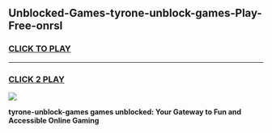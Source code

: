 
## Unblocked-Games-tyrone-unblock-games-Play-Free-onrsl
<h3>
<a href="https://premium76.site?title=tyrone-unblock-games&ref=15A">CLICK TO PLAY</a></h3>
<hr>

<h3>
<a href="https://premium76.site?title=tyrone-unblock-games&ref=15A">CLICK 2 PLAY</a>
  
</h3>

<a href="https://premium76.site?title=tyrone-unblock-games&ref=15A"><img src="https://clearcache.store/games.png"></a>


**tyrone-unblock-games games unblocked: Your Gateway to Fun and Accessible Online Gaming**
